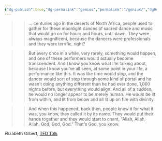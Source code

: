 ```yaml
---
{"dg-publish":true,"dg-permalink":"genius","permalink":"/genius/","dgHomeLink":true,"dgPassFrontmatter":false}
---
```



>> ... centuries ago in the deserts of North Africa, people used to gather for these moonlight dances of sacred dance and music that would go on for hours and hours, until dawn. They were always magnificent, because the dancers were professionals and they were terrific, right?

>> But every once in a while, very rarely, something would happen, and one of these performers would actually become transcendent. And I know you know what I'm talking about, because I know you've all seen, at some point in your life, a performance like this. It was like time would stop, and the dancer would sort of step through some kind of portal and he wasn't doing anything different than he had ever done, 1,000 nights before, but everything would align. And all of a sudden, he would no longer appear to be merely human. He would be lit from within, and lit from below and all lit up on fire with divinity.

>> And when this happened, back then, people knew it for what it was, you know, they called it by its name. They would put their hands together and they would start to chant, “Allah, Allah, Allah, God, God, God.” That's God, you know.

Elizabeth Gilbert, [TED Talk](https://www.ted.com/talks/elizabeth_gilbert_your_elusive_creative_genius)
